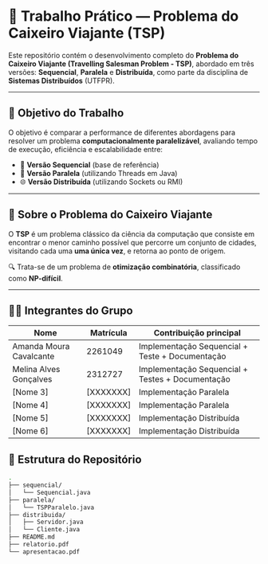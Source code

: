 # 🚚 Trabalho Prático — Problema do Caixeiro Viajante (TSP)

Este repositório contém o desenvolvimento completo do **Problema do Caixeiro Viajante (Travelling Salesman Problem - TSP)**, abordado em três versões: **Sequencial**, **Paralela** e **Distribuída**, como parte da disciplina de **Sistemas Distribuídos** (UTFPR).

---

## 🎯 Objetivo do Trabalho

O objetivo é comparar a performance de diferentes abordagens para resolver um problema **computacionalmente paralelizável**, avaliando tempo de execução, eficiência e escalabilidade entre:

- 🧮 **Versão Sequencial** (base de referência)
- 🔄 **Versão Paralela** (utilizando Threads em Java)
- 🌐 **Versão Distribuída** (utilizando Sockets ou RMI)

---

## 🧩 Sobre o Problema do Caixeiro Viajante

O **TSP** é um problema clássico da ciência da computação que consiste em encontrar o menor caminho possível que percorre um conjunto de cidades, visitando cada uma **uma única vez**, e retorna ao ponto de origem.  

🔍 Trata-se de um problema de **otimização combinatória**, classificado como **NP-difícil**.

---

## 👩‍💻 Integrantes do Grupo

| Nome                        | Matrícula  | Contribuição principal                   |
|-----------------------------|------------|------------------------------------------|
| Amanda Moura Cavalcante     | 2261049    | Implementação Sequencial + Teste + Documentação |
| Melina Alves Gonçalves      | 2312727    | Implementação Sequencial + Testes  + Documentação      |
| [Nome 3]                   | [XXXXXXX]  | Implementação Paralela                  |
| [Nome 4]                   | [XXXXXXX]  | Implementação Paralela                  |
| [Nome 5]                   | [XXXXXXX]  | Implementação Distribuída               |
| [Nome 6]                   | [XXXXXXX]  | Implementação Distribuída               |


## 📁 Estrutura do Repositório

```bash
.
├── sequencial/
│   └── Sequencial.java
├── paralela/
│   └── TSPParalelo.java
├── distribuida/
│   ├── Servidor.java
│   └── Cliente.java
├── README.md
├── relatorio.pdf
└── apresentacao.pdf
